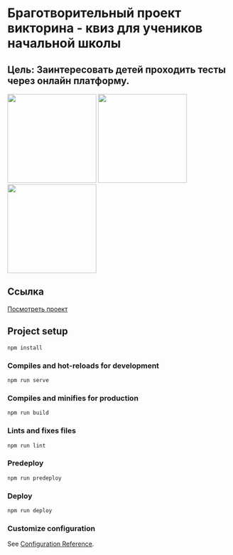 # Браготворительный проект викторина - квиз для учеников начальной школы

## Цель: Заинтересовать детей проходить тесты через онлайн платформу.

<img src="https://github.com/user-attachments/assets/dbbaac16-7276-409b-860c-90f46b1f978c" height="200px" width="auto"/>
<img src="https://github.com/user-attachments/assets/c6660b2d-a383-4279-a728-493902653614" height="200px" width="auto"/>
<img src="https://github.com/user-attachments/assets/6a0efe58-b1c6-4089-bd08-8f83b9eb9fce" height="200px" width="auto"/>

## Cсылка

[Посмотреть проект](https://chekonstantin.github.io/quiz-app/)

## Project setup

```
npm install
```

### Compiles and hot-reloads for development

```
npm run serve
```

### Compiles and minifies for production

```
npm run build
```

### Lints and fixes files

```
npm run lint
```

### Predeploy

```
npm run predeploy
```

### Deploy

```
npm run deploy
```

### Customize configuration

See [Configuration Reference](https://cli.vuejs.org/config/).
